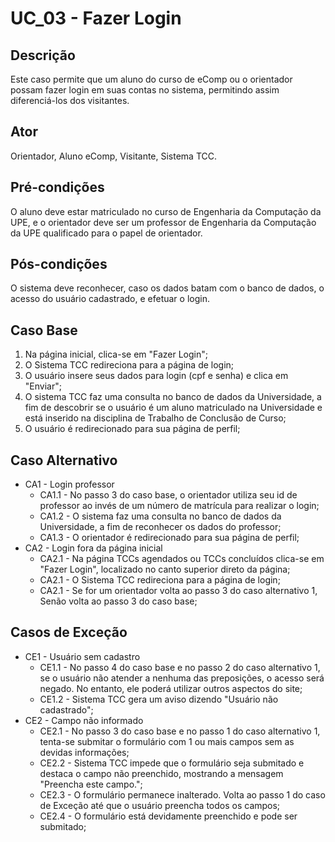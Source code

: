 # UC_03 - Fazer Login

## Descrição
Este caso permite que um aluno do curso de eComp ou o orientador possam fazer login em suas contas no sistema, permitindo assim diferenciá-los dos visitantes.  
## Ator
Orientador, Aluno eComp, Visitante, Sistema TCC.
## Pré-condições
O aluno deve estar matriculado no curso de Engenharia da Computação da UPE, e o orientador deve ser um professor de Engenharia da Computação da UPE qualificado para o papel de orientador.
## Pós-condições
O sistema deve reconhecer, caso os dados batam com o banco de dados, o acesso do usuário cadastrado, e efetuar o login.
## Caso Base
1. Na página inicial, clica-se em "Fazer Login";
1. O Sistema TCC redireciona para a página de login;
2. O usuário insere seus dados para login (cpf e senha) e clica em "Enviar";
3. O sistema TCC faz uma consulta no banco de dados da Universidade, a fim de descobrir se o usuário é um aluno matriculado na Universidade e está inserido na disciplina de Trabalho de Conclusão de Curso;
4. O usuário é redirecionado para sua página de perfil;
## Caso Alternativo
* CA1 - Login professor
    * CA1.1 - No passo 3 do caso base, o orientador utiliza seu id de professor ao invés de um número de matrícula para realizar o login;
    * CA1.2 - O sistema faz uma consulta no banco de dados da Universidade, a fim de reconhecer os dados do professor;  
    * CA1.3 - O orientador é redirecionado para sua página de perfil;
* CA2 - Login fora da página inicial
    * CA2.1 - Na página TCCs agendados ou TCCs concluídos clica-se em "Fazer Login", localizado no canto superior direto da página;
    * CA2.1 - O Sistema TCC redireciona para a página de login;
    * CA2.1 - Se for um orientador volta ao passo 3 do caso alternativo 1, Senão volta ao passo 3 do caso base;
## Casos de Exceção
* CE1 - Usuário sem cadastro  
    * CE1.1 - No passo 4 do caso base e no passo 2 do caso alternativo 1, se o usuário não atender a nenhuma das preposições, o acesso será negado. No entanto, ele poderá utilizar outros aspectos do site;
    * CE1.2 - Sistema TCC gera um aviso dizendo "Usuário não cadastrado";
* CE2 - Campo não informado
  * CE2.1 - No passo 3 do caso base e no passo 1 do caso alternativo 1, tenta-se submitar o formulário com 1 ou mais campos sem as devidas informações;
  * CE2.2 - Sistema TCC impede que o formulário seja submitado e destaca o campo não preenchido, mostrando a mensagem "Preencha este campo.";
  * CE2.3 - O formulário permanece inalterado. Volta ao passo 1 do caso de Exceção até que o usuário preencha todos os campos;
  * CE2.4 - O formulário está devidamente preenchido e pode ser submitado;